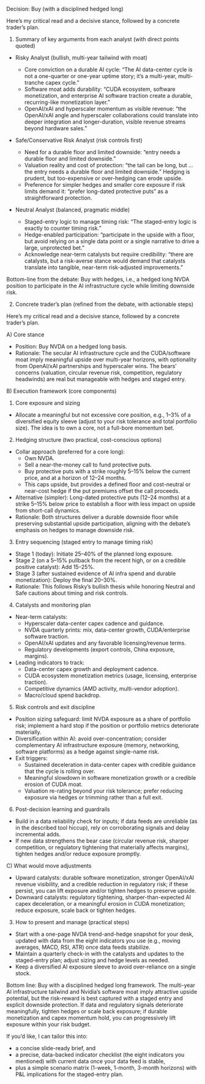 Decision: Buy (with a disciplined hedged long)

Here’s my critical read and a decisive stance, followed by a concrete trader’s plan.

1) Summary of key arguments from each analyst (with direct points quoted)

- Risky Analyst (bullish, multi-year tailwind with moat)
  - Core conviction on a durable AI cycle: “The AI data-center cycle is not a one-quarter or one-year uptime story; it’s a multi-year, multi-tranche capex cycle.”
  - Software moat adds durability: “CUDA ecosystem, software monetization, and enterprise AI software traction create a durable, recurring-like monetization layer.”
  - OpenAI/xAI and hyperscaler momentum as visible revenue: “the OpenAI/xAI angle and hyperscaler collaborations could translate into deeper integration and longer-duration, visible revenue streams beyond hardware sales.”

- Safe/Conservative Risk Analyst (risk controls first)
  - Need for a durable floor and limited downside: “entry needs a durable floor and limited downside.”
  - Valuation reality and cost of protection: “the tail can be long, but ... the entry needs a durable floor and limited downside.” Hedging is prudent, but too-expensive or over-hedging can erode upside.
  - Preference for simpler hedges and smaller core exposure if risk limits demand it: “prefer long-dated protective puts” as a straightforward protection.

- Neutral Analyst (balanced, pragmatic middle)
  - Staged-entry logic to manage timing risk: “The staged-entry logic is exactly to counter timing risk.”
  - Hedge-enabled participation: “participate in the upside with a floor, but avoid relying on a single data point or a single narrative to drive a large, unprotected bet.”
  - Acknowledge near-term catalysts but require credibility: “there are catalysts, but a risk-averse stance would demand that catalysts translate into tangible, near-term risk-adjusted improvements.”

Bottom-line from the debate: Buy with hedges, i.e., a hedged long NVDA position to participate in the AI infrastructure cycle while limiting downside risk.

2) Concrete trader’s plan (refined from the debate, with actionable steps)

Here’s my critical read and a decisive stance, followed by a concrete trader’s plan.

A) Core stance
- Position: Buy NVDA on a hedged long basis.
- Rationale: The secular AI infrastructure cycle and the CUDA/software moat imply meaningful upside over multi-year horizons, with optionality from OpenAI/xAI partnerships and hyperscaler wins. The bears’ concerns (valuation, circular revenue risk, competition, regulatory headwinds) are real but manageable with hedges and staged entry.

B) Execution framework (core components)

1) Core exposure and sizing
- Allocate a meaningful but not excessive core position, e.g., 1–3% of a diversified equity sleeve (adjust to your risk tolerance and total portfolio size). The idea is to own a core, not a full-bore momentum bet.

2) Hedging structure (two practical, cost-conscious options)
- Collar approach (preferred for a core long):
  - Own NVDA.
  - Sell a near-the-money call to fund protective puts.
  - Buy protective puts with a strike roughly 5–15% below the current price, and at a horizon of 12–24 months.
  - This caps upside, but provides a defined floor and cost-neutral or near-cost hedge if the put premiums offset the call proceeds.
- Alternative (simpler): Long-dated protective puts (12–24 months) at a strike 5–15% below price to establish a floor with less impact on upside from short-call dynamics.
- Rationale: Both structures deliver a durable downside floor while preserving substantial upside participation, aligning with the debate’s emphasis on hedges to manage downside risk.

3) Entry sequencing (staged entry to manage timing risk)
- Stage 1 (today): Initiate 25–40% of the planned long exposure.
- Stage 2 (on a 5–15% pullback from the recent high, or on a credible positive catalyst): Add 15–25%.
- Stage 3 (after sustained evidence of AI infra spend and durable monetization): Deploy the final 20–30%.
- Rationale: This follows Risky’s bullish thesis while honoring Neutral and Safe cautions about timing and risk controls.

4) Catalysts and monitoring plan
- Near-term catalysts:
  - Hyperscaler data-center capex cadence and guidance.
  - NVDA quarterly prints: mix, data-center growth, CUDA/enterprise software traction.
  - OpenAI/xAI updates and any favorable licensing/revenue terms.
  - Regulatory developments (export controls, China exposure, margins).
- Leading indicators to track:
  - Data-center capex growth and deployment cadence.
  - CUDA ecosystem monetization metrics (usage, licensing, enterprise traction).
  - Competitive dynamics (AMD activity, multi-vendor adoption).
  - Macro/cloud spend backdrop.

5) Risk controls and exit discipline
- Position sizing safeguard: limit NVDA exposure as a share of portfolio risk; implement a hard stop if the position or portfolio metrics deteriorate materially.
- Diversification within AI: avoid over-concentration; consider complementary AI infrastructure exposure (memory, networking, software platforms) as a hedge against single-name risk.
- Exit triggers:
  - Sustained deceleration in data-center capex with credible guidance that the cycle is rolling over.
  - Meaningful slowdown in software monetization growth or a credible erosion of CUDA moat.
  - Valuation re-rating beyond your risk tolerance; prefer reducing exposure via hedges or trimming rather than a full exit.

6) Post-decision learning and guardrails
- Build in a data reliability check for inputs; if data feeds are unreliable (as in the described tool hiccup), rely on corroborating signals and delay incremental adds.
- If new data strengthens the bear case (circular revenue risk, sharper competition, or regulatory tightening that materially affects margins), tighten hedges and/or reduce exposure promptly.

C) What would move adjustments
- Upward catalysts: durable software monetization, stronger OpenAI/xAI revenue visibility, and a credible reduction in regulatory risk; if these persist, you can lift exposure and/or tighten hedges to preserve upside.
- Downward catalysts: regulatory tightening, sharper-than-expected AI capex deceleration, or a meaningful erosion in CUDA monetization; reduce exposure, scale back or tighten hedges.

3) How to present and manage (practical steps)
- Start with a one-page NVDA trend-and-hedge snapshot for your desk, updated with data from the eight indicators you use (e.g., moving averages, MACD, RSI, ATR) once data feeds stabilize.
- Maintain a quarterly check-in with the catalysts and updates to the staged-entry plan; adjust sizing and hedge levels as needed.
- Keep a diversified AI exposure sleeve to avoid over-reliance on a single stock.

Bottom line: Buy with a disciplined hedged long framework. The multi-year AI infrastructure tailwind and Nvidia’s software moat imply attractive upside potential, but the risk-reward is best captured with a staged entry and explicit downside protection. If data and regulatory signals deteriorate meaningfully, tighten hedges or scale back exposure; if durable monetization and capex momentum hold, you can progressively lift exposure within your risk budget.

If you’d like, I can tailor this into:
- a concise slide-ready brief, and
- a precise, data-backed indicator checklist (the eight indicators you mentioned) with current data once your data feed is stable,
- plus a simple scenario matrix (1-week, 1-month, 3-month horizons) with P&L implications for the staged-entry plan.